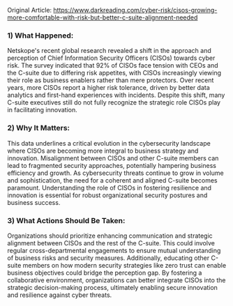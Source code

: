 Original Article: https://www.darkreading.com/cyber-risk/cisos-growing-more-comfortable-with-risk-but-better-c-suite-alignment-needed

### 1) What Happened:

Netskope's recent global research revealed a shift in the approach and perception of Chief Information Security Officers (CISOs) towards cyber risk. The survey indicated that 92% of CISOs face tension with CEOs and the C-suite due to differing risk appetites, with CISOs increasingly viewing their role as business enablers rather than mere protectors. Over recent years, more CISOs report a higher risk tolerance, driven by better data analytics and first-hand experiences with incidents. Despite this shift, many C-suite executives still do not fully recognize the strategic role CISOs play in facilitating innovation.

### 2) Why It Matters:

This data underlines a critical evolution in the cybersecurity landscape where CISOs are becoming more integral to business strategy and innovation. Misalignment between CISOs and other C-suite members can lead to fragmented security approaches, potentially hampering business efficiency and growth. As cybersecurity threats continue to grow in volume and sophistication, the need for a coherent and aligned C-suite becomes paramount. Understanding the role of CISOs in fostering resilience and innovation is essential for robust organizational security postures and business success.

### 3) What Actions Should Be Taken:

Organizations should prioritize enhancing communication and strategic alignment between CISOs and the rest of the C-suite. This could involve regular cross-departmental engagements to ensure mutual understanding of business risks and security measures. Additionally, educating other C-suite members on how modern security strategies like zero trust can enable business objectives could bridge the perception gap. By fostering a collaborative environment, organizations can better integrate CISOs into the strategic decision-making process, ultimately enabling secure innovation and resilience against cyber threats.